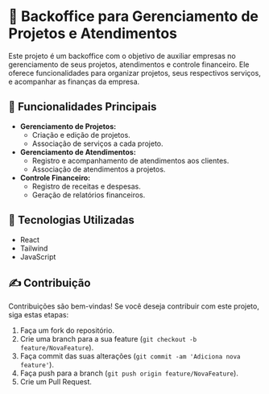 # 📌 Backoffice para Gerenciamento de Projetos e Atendimentos

Este projeto é um backoffice com o objetivo de auxiliar empresas no gerenciamento de seus projetos, atendimentos e controle financeiro. Ele oferece funcionalidades para organizar projetos, seus respectivos serviços, e acompanhar as finanças da empresa.

## 🚀 Funcionalidades Principais

* **Gerenciamento de Projetos:**
    * Criação e edição de projetos.
    * Associação de serviços a cada projeto.
* **Gerenciamento de Atendimentos:**
    * Registro e acompanhamento de atendimentos aos clientes.
    * Associação de atendimentos a projetos.
* **Controle Financeiro:**
    * Registro de receitas e despesas.
    * Geração de relatórios financeiros.

## 🔧 Tecnologias Utilizadas

* React
* Tailwind
* JavaScript

## ✍️ Contribuição

Contribuições são bem-vindas! Se você deseja contribuir com este projeto, siga estas etapas:

1.  Faça um fork do repositório.
2.  Crie uma branch para a sua feature (`git checkout -b feature/NovaFeature`).
3.  Faça commit das suas alterações (`git commit -am 'Adiciona nova feature'`).
4.  Faça push para a branch (`git push origin feature/NovaFeature`).
5.  Crie um Pull Request.